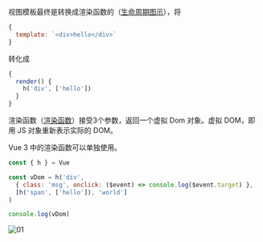 视图模板最终是转换成渲染函数的（[生命周期图示](https://v3.cn.vuejs.org/guide/instance.html#%E7%94%9F%E5%91%BD%E5%91%A8%E6%9C%9F%E5%9B%BE%E7%A4%BA)），将

```js
{
  template: `<div>hello</div>`
}
```

转化成

```js
{
  render() {
    h('div', ['hello'])
  }
}
```

渲染函数（[渲染函数](https://v3.cn.vuejs.org/guide/render-function.html)）接受3个参数，返回一个虚拟 Dom 对象。虚拟 DOM，即用 JS 对象重新表示实际的 DOM。

Vue 3 中的渲染函数可以单独使用。

```js
const { h } = Vue

const vDom = h('div',
  { class: 'msg', onclick: ($event) => console.log($event.target) },
  [h('span', ['hello']), 'world']
)

console.log(vDom)
```

![01](/images/20230525/01.png)
